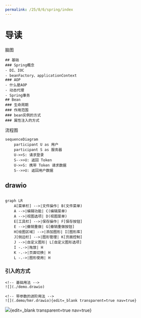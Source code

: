 ```yaml
---
permalink: /25/8/6/spring/index
---
```


# 导读

脑图

```markmap
## 基础
### Spring概念
- DI、IOC
- beanFactory、applicationContext
### AOP
- 什么是AOP
- 动态代理
- Spring事务
## Bean
### 生命周期
### 作用范围
### bean实例的方式
### 属性注入的方式 
```


流程图

```mermaid
sequenceDiagram
    participant U as 用户
    participant S as 服务器
    U->>S: 请求登录
    S-->>U: 返回 Token
    U->>S: 携带 Token 请求数据
    S-->>U: 返回用户数据
```

## drawio

```mermaid

graph LR
    A[菜单栏] -->|文件操作| B(文件菜单)
    A -->|编辑功能| C(编辑菜单)
    A -->|视图选项| D(视图菜单)
    E[工具栏] -->|保存操作| F[保存按钮]
    E -->|撤销重做| G[撤销重做按钮]
    H[绘图区域] -->|添加图形| I[图形库]
    J[侧边栏] -->|图形管理| K[页面控制]
    J -->|自定义图形| L[自定义图形选项]
    I -.->|拖放| H
    K -.->|页面切换| H
    L -.->|图形使用| H

```

### 引入的方式

```
<!-- 基础用法 -->
![](./demo.drawio)

<!-- 带参数的进阶用法 -->
![](.demo/hmr.drawio){edit=_blank transparent=true nav=true}

```

![](./demo.drawio){edit=_blank transparent=true nav=true}